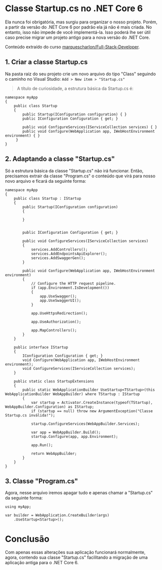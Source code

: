 # Classe Startup.cs no .NET Core 6
Ela nunca foi obrigatória, mas surgiu para organizar o nosso projeto. Porém, a partir da versão do .NET Core 6 por padrão ela já não é mais criada. No entanto, isso não impede de você implementá-la. Isso poderá lhe ser útil caso precise migrar um projeto antigo para a nova versão do .NET Core.

Conteúdo extraído do curso [marquescharlon/Full-Stack-Developer](https://github.com/marquescharlon/Full-Stack-Developer).

## 1. Criar a classe Startup.cs

Na pasta raiz do seu projeto crie um novo arquivo do tipo "Class" seguindo o caminho no Visual Studio: 
`Add > New item > "Startup.cs"`

> A título de curiosidade, a estrutura básica da Startup.cs é:

```
namespace myApp
{
    public class Startup
    {
        public Startup(IConfiguration configuration) { }
        public IConfiguration Configuration { get; }
        
        public void ConfigureServices(IServiceCollection services) { }
        public void Configure(WebApplication app, IWebHostEnvironment environment) { }
     }
}
```

## 2. Adaptando a classe "Startup.cs"
Só a estrutura básica da classe "Startup.cs" não irá funcionar. Então, precisamos extrair da classe "Program.cs" o conteúdo que virá para nosso novo arquivo e ficará da seguinte forma:

```
namespace myApp
{
    public class Startup : IStartup
    {
        public Startup(IConfiguration configuration)
        {

        }


        public IConfiguration Configuration { get; }

        public void ConfigureServices(IServiceCollection services)
        {
            services.AddControllers();
            services.AddEndpointsApiExplorer();
            services.AddSwaggerGen();
        }

        public void Configure(WebApplication app, IWebHostEnvironment environment)
        {
            // Configure the HTTP request pipeline.
            if (app.Environment.IsDevelopment())
            {
                app.UseSwagger();
                app.UseSwaggerUI();
            }

            app.UseHttpsRedirection();

            app.UseAuthorization();

            app.MapControllers();
        }
    }

    public interface IStartup
    {
        IConfiguration Configuration { get; }
        void Configure(WebApplication app, IWebHostEnvironment environment);
        void ConfigureServices(IServiceCollection services);
    }

    public static class StartupExtensions
    {
        public static WebApplicationBuilder UseStartup<TStartup>(this WebApplicationBuilder WebAppBuilder) where TStartup : IStartup
        {
            var startup = Activator.CreateInstance(typeof(TStartup), WebAppBuilder.Configuration) as IStartup;
            if (startup == null) throw new ArgumentException("Classe Startup.cs inválida!");

            startup.ConfigureServices(WebAppBuilder.Services);

            var app = WebAppBuilder.Build();
            startup.Configure(app, app.Environment);

            app.Run();

            return WebAppBuilder;
        }
    }
}
```

## 3. Classe "Program.cs"
Agora, nesse arquivo iremos apagar tudo e apenas chamar a "Startup.cs" da seguinte forma:

```
using myApp;

var builder = WebApplication.CreateBuilder(args)
    .UseStartup<Startup>();
```

# Conclusão
Com apenas essas alterações sua aplicação funcionará normalmente, agora, contendo sua classe "Startup.cs" facilitando a migração de uma aplicação antiga para o .NET Core 6.
